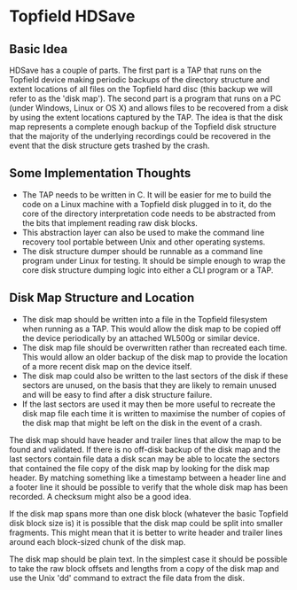 Topfield HDSave
===============

Basic Idea
----------

HDSave has a couple of parts. The first part is a TAP that runs on the
Topfield device making periodic backups of the directory structure and
extent locations of all files on the Topfield hard disc (this backup we
will refer to as the 'disk map'). The second part is a program that runs
on a PC (under Windows, Linux or OS X) and allows files to be recovered
from a disk by using the extent locations captured by the TAP. The idea
is that the disk map represents a complete enough backup of the Topfield 
disk structure that the majority of the underlying recordings could be
recovered in the event that the disk structure gets trashed by the crash.

Some Implementation Thoughts
----------------------------

* The TAP needs to be written in C. It will be easier for me to build
  the code on a Linux machine with a Topfield disk plugged in to it,
  do the core of the directory interpretation code needs to be abstracted
  from the bits that implement reading raw disk blocks.
* This abstraction layer can also be used to make the command line
  recovery tool portable between Unix and other operating systems.
* The disk structure dumper should be runnable as a command line program
  under Linux for testing. It should be simple enough to wrap the core
  disk structure dumping logic into either a CLI program or a TAP.

Disk Map Structure and Location
-------------------------------

* The disk map should be written into a file in the Topfield filesystem
  when running as a TAP. This would allow the disk map to be copied off
  the device periodically by an attached WL500g or similar device.
* The disk map file should be overwritten rather than recreated each time.
  This would allow an older backup of the disk map to provide the location
  of a more recent disk map on the device itself.
* The disk map could also be written to the last sectors of the disk if
  these sectors are unused, on the basis that they are likely to remain
  unused and will be easy to find after a disk structure failure.
* If the last sectors are used it may then be more useful to recreate the
  disk map file each time it is written to maximise the number of copies
  of the disk map that might be left on the disk in the event of a crash.

The disk map should have header and trailer lines that allow the map
to be found and validated. If there is no off-disk backup of the disk
map and the last sectors contain file data a disk scan may be able to
locate the sectors that contained the file copy of the disk map by
looking for the disk map header. By matching something like a timestamp
between a header line and a footer line it should be possible to verify
that the whole disk map has been recorded. A checksum might also be a
good idea.

If the disk map spans more than one disk block (whatever the basic Topfield
disk block size is) it is possible that the disk map could be split into
smaller fragments. This might mean that it is better to write header and
trailer lines around each block-sized chunk of the disk map.

The disk map should be plain text. In the simplest case it should be
possible to take the raw block offsets and lengths from a copy of the disk
map and use the Unix 'dd' command to extract the file data from the disk.
